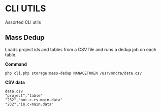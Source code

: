 # CLI UTILS

Assorted CLI utils

## Mass Dedup

Loads project ids and tables from a CSV file and runs a dedup job on each table. 

**Command**

```
php cli.php storage:mass-dedup MANAGETOKEN /usr/ondra/data.csv
```

**CSV data**

```
data.csv
"project","table"
"232","out.c-rs-main.data"
"232","in.c-main.data"
```
